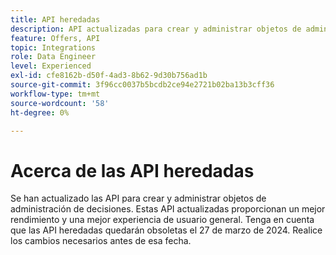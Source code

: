 ```yaml
---
title: API heredadas
description: API actualizadas para crear y administrar objetos de administración de decisiones.
feature: Offers, API
topic: Integrations
role: Data Engineer
level: Experienced
exl-id: cfe8162b-d50f-4ad3-8b62-9d30b756ad1b
source-git-commit: 3f96cc0037b5bcdb2ce94e2721b02ba13b3cff36
workflow-type: tm+mt
source-wordcount: '58'
ht-degree: 0%

---
```


# Acerca de las API heredadas

Se han actualizado las API para crear y administrar objetos de administración de decisiones. Estas API actualizadas proporcionan un mejor rendimiento y una mejor experiencia de usuario general. Tenga en cuenta que las API heredadas quedarán obsoletas el 27 de marzo de 2024. Realice los cambios necesarios antes de esa fecha.
